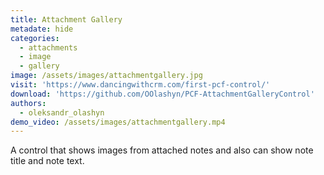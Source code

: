 ```yaml
---
title: Attachment Gallery
metadate: hide
categories:
  - attachments
  - image
  - gallery
image: /assets/images/attachmentgallery.jpg
visit: 'https://www.dancingwithcrm.com/first-pcf-control/'
download: 'https://github.com/OOlashyn/PCF-AttachmentGalleryControl'
authors:
  - oleksandr_olashyn
demo_video: /assets/images/attachmentgallery.mp4
---
```


A control that shows images from attached notes and also can show note title and note text.
